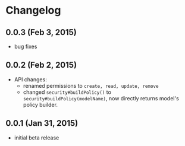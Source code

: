 # Changelog

## 0.0.3 (Feb 3, 2015)
- bug fixes

## 0.0.2 (Feb 2, 2015)
- API changes:
    - renamed permissions to ```create, read, update, remove```
    - changed ```security#buildPolicy()``` to ```security#buildPolicy(modelName)```,
      now directly returns model's policy builder.

## 0.0.1 (Jan 31, 2015)
- initial beta release